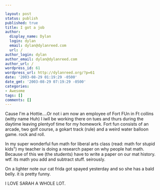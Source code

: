 ```yaml
---

layout: post
status: publish
published: true
title: I got a job
author:
  display_name: Dylan
  login: dylan
  email: dylan@dylanreed.com
  url: /
author_login: dylan
author_email: dylan@dylanreed.com
author_url: /
wordpress_id: 61
wordpress_url: http://dylanreed.org/?p=61
date: '2003-08-29 01:19:29 -0500'
date_gmt: '2003-08-29 07:19:29 -0500'
categories:
- Awesome
tags: []
comments: []
---
```


Cause I'm a Hottie....Or not i am now an employee of Fort FUn in Ft collins (witty name Huh) I iwll be working there on tues and thurs during the daytime leaving plentyof time for my homework. Fort fun consists of an arcade, two golf course, a gokart track (rule) and a weird water balloon game. rock and roll.

In my super wonderful fun math for liberal arts class (read: math for stupid kids") my teacher is doing a research paper on why people hat math. Because of this we (the students) have to write a paper on our mat history. wtf. its math you add and subtract stuff. seirously.

On a lighter note our cat frida got spayed yesterday and so she has a bald belly. it is pretty funny.

I LOVE SARAH A WHOLE LOT.
